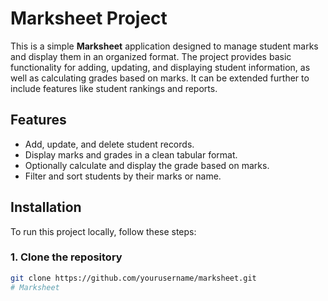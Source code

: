 # Marksheet Project

This is a simple **Marksheet** application designed to manage student marks and display them in an organized format. The project provides basic functionality for adding, updating, and displaying student information, as well as calculating grades based on marks. It can be extended further to include features like student rankings and reports.

## Features

- Add, update, and delete student records.
- Display marks and grades in a clean tabular format.
- Optionally calculate and display the grade based on marks.
- Filter and sort students by their marks or name.

## Installation

To run this project locally, follow these steps:

### 1. Clone the repository
```bash
git clone https://github.com/yourusername/marksheet.git
# Marksheet
